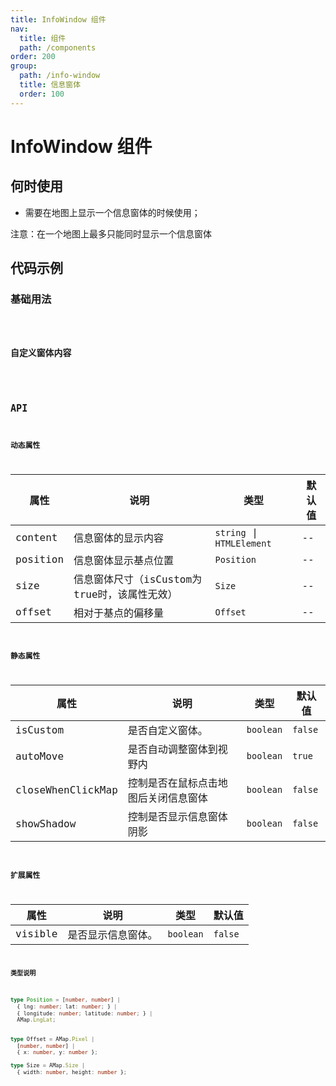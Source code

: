 ```yaml
---
title: InfoWindow 组件
nav:
  title: 组件
  path: /components
order: 200
group:
  path: /info-window
  title: 信息窗体
  order: 100
---
```


# InfoWindow 组件

## 何时使用

-  需要在地图上显示一个信息窗体的时候使用；

注意：在一个地图上最多只能同时显示一个信息窗体

## 代码示例

### 基础用法

<code src="./demo/demo-01.tsx" />

### 自定义窗体内容

<code src="./demo/demo-02.tsx" />

## API

### 动态属性

| 属性 |说明|类型|默认值|
|-----|----|----|----|
|content| 信息窗体的显示内容 | `string` \| `HTMLElement` | -- |
|position| 信息窗体显示基点位置 | `Position` | -- |
|size| 信息窗体尺寸（isCustom为true时，该属性无效） | `Size` | -- |
|offset| 相对于基点的偏移量 | `Offset` | -- |

### 静态属性

| 属性 |说明|类型|默认值|
|-----|----|----|----|
|isCustom| 是否自定义窗体。 | `boolean` | `false` |
|autoMove| 是否自动调整窗体到视野内 | `boolean` | `true` |
|closeWhenClickMap| 控制是否在鼠标点击地图后关闭信息窗体 | `boolean` | `false` |
|showShadow| 控制是否显示信息窗体阴影 | `boolean` | `false` |


### 扩展属性

| 属性 |说明|类型|默认值|
|-----|----|----|----|
|visible| 是否显示信息窗体。 | `boolean` | `false` |


**类型说明**

```ts
type Position = [number, number] | 
  { lng: number; lat: number; } | 
  { longitude: number; latitude: number; } |
  AMap.LngLat;


type Offset = AMap.Pixel |
  [number, number] |
  { x: number, y: number };

type Size = AMap.Size |
  { width: number, height: number };
```
